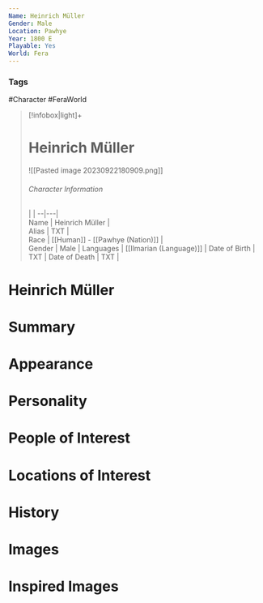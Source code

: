 ```yaml
---
Name: Heinrich Müller  
Gender: Male
Location: Pawhye
Year: 1800 E
Playable: Yes
World: Fera
---
```


### Tags
#Character #FeraWorld 

> [!infobox|light]+  
> # Heinrich Müller  
> ![[Pasted image 20230922180909.png]]
> ###### Character Information
>  |   |
> --|---|  
> Name | Heinrich Müller |  
> Alias | TXT |  
> Race | [[Human]] - [[Pawhye (Nation)]] |  
> Gender | Male |
> Languages | [[Ilmarian (Language)]] |
> Date of Birth | TXT |
> Date of Death | TXT |

# Heinrich Müller

# Summary

# Appearance

# Personality

# People of Interest

# Locations of Interest

# History

# Images

# Inspired Images
